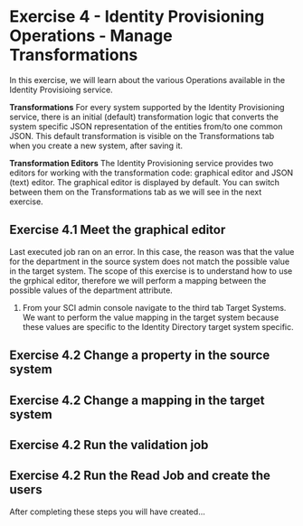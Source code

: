 # Exercise 4 - Identity Provisioning Operations - Manage Transformations

In this exercise, we will learn about the various Operations available in the Identity Provisioing service.

**Transformations**
For every system supported by the Identity Provisioning service, there is an initial (default) transformation logic that converts the system specific JSON representation of the entities from/to one common JSON. This default transformation is visible on the Transformations tab when you create a new system, after saving it. 

**Transformation Editors**
The Identity Provisioning service provides two editors for working with the transformation code: graphical editor and JSON (text) editor. The graphical editor is displayed by default. You can switch between them on the Transformations tab as we will see in the next exercise. 

## Exercise 4.1 Meet the graphical editor

Last executed job ran on an error. In this case, the reason was that the value for the department in the source system does not match the possible value in the target system. The scope of this exercise is to understand how to use the grphical editor, therefore we will perform a mapping between the possible values of the department attribute.  

1. From your SCI admin console navigate to the third tab Target Systems. We want to perform the value mapping in the target system because these values are specific to the Identity Directory target system specific.
   

## Exercise 4.2 Change a property in the source system

## Exercise 4.2 Change a mapping in the target system

## Exercise 4.2 Run the validation job

## Exercise 4.2 Run the Read Job and create the users

After completing these steps you will have created...

